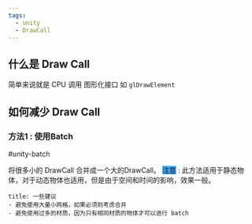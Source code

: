 ```yaml
---
tags:
  - unity
  - DrawCall
---
```


## 什么是 Draw Call

简单来说就是 CPU 调用 图形化接口 如 `glDrawElement`

## 如何减少 Draw Call

### 方法1  :  使用Batch

#unity-batch 

将很多小的 DrawCall 合并成一个大的DrawCall。 <span style="background:#40a9ff">注意</span> : 此方法适用于静态物体，对于动态物体也适用，但是由于空间和时间的影响，效果一般。

```ad-tip
title: 一些建议
- 避免使用大量小网格，如果必须则考虑合并
- 避免使用过多的材质，因为只有相同材质的物体才可以进行 batch
```

